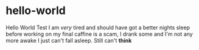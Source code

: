 # hello-world
Hello World Test
I am *very* tired and should have got a better nights sleep before working on my final
caffine is a scam, I drank some and I'm not any more awake I just can't fall asleep. Still can't **think**
